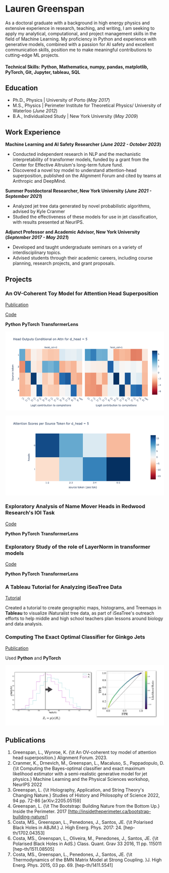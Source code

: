 # Lauren Greenspan 

As a doctoral graduate with a background in high energy physics and extensive experience in research, teaching, and writing, I am seeking to apply my analytical, computational, and project management skills in the field of Machine Learning. My proficiency in Python and experience with generative models, combined with a passion for AI safety and excellent communication skills, position me to make meaningful contributions to cutting-edge ML projects.

#### Technical Skills: Python, Mathematica, numpy, pandas, matplotlib, PyTorch, Git, Jupyter, tableau, SQL

## Education
- Ph.D., Physics | University of Porto (_May 2017_)								       		
- M.S., Physics	| Perimeter Institute for Theoretical Physics/ University of Waterloo (_June 2012_)	 			        		
- B.A., Individualized Study | New York University (_May 2009_)


## Work Experience
**Machine Learning and AI Safety Researcher (_June 2022 - October 2023_)**
- Conducted independent research in NLP and the mechanistic interpretability of transformer models, funded by a grant from the Center for Effective Altruism's long-term future fund.
- Discovered a novel toy model to understand attention-head superposition, published on the Alignment Forum and cited by teams at Anthropic and DeepMind.

**Summer Postdoctoral Researcher, New York University (_June 2021 - September 2021_)**
- Analyzed jet tree data generated by novel probabilistic algorithms, advised by Kyle Cranmer
- Studied the effectiveness of these models for use in jet classification, with results presented at NeurIPS.

**Adjunct Professor and Academic Advisor, New York University (_September 2017 - May 2021_)**
- Developed and taught undergraduate seminars on a variety of interdisciplinary topics.
- Advised students through their academic careers, including course planning, research projects, and grant proposals.

## Projects
### An OV-Coherent Toy Model for Attention Head Superposition
[Publication](https://www.alignmentforum.org/posts/cqRGZisKbpSjgaJbc/an-ov-coherent-toy-model-of-attention-head-superposition-1#:~:text=We%20call%20this%20%E2%80%9COV%2Dcoherent,which%20it%20is%20not%20attending.)

[Code](OVCoherentToyModel.ipynb)



**Python** **PyTorch** **TransformerLens** 

![Logit Contributions to Completion for Each Head output, as a Function of Source Token](/projects/attn_super/head_outputs_condl_dhead_5.png)

![Flipped Hierarchy Schema for Superposition between Two Heads](/projects/attn_super/show_flipped_hierarchy.png)

### Exploratory Analysis of Name Mover Heads in Redwood Research's IOI Task
[Code](Superposition_toy_data.ipynb)



**Python** **PyTorch** **TransformerLens** 



### Exploratory Study of the role of LayerNorm in transformer models 

[Code](LNmechInterp.ipynb)



**Python** **PyTorch** **TransformerLens** 

### A Tableau Tutorial for Analyzing iSeaTree Data 
[Tutorial](https://treemama.org/how-to-make-maps-and-tree-maps-in-tableau/)

Created a tutorial to create geographic maps, histograms, and Treemaps in **Tableau** to visualize iNaturalist tree data, as part of iSeaTree's outreach efforts to help middle and high school teachers plan lessons around biology and data analysis. 

### Computing The Exact Optimal Classifier for Ginkgo Jets
[Publication](https://ml4physicalsciences.github.io/2022/files/NeurIPS_ML4PS_2022_32.pdf)

Used **Python** and **PyTorch** 

![Jet Discrimination (left) and Optimal Classification via the Neyman-Pearson Lemma (Right)](/projects/Jets/optimal_classifier.png)


## Publications
1. Greenspan, L., Wynroe, K. {\it An OV-coherent toy model of attention head superposition.} Alignment Forum. 2023.
2. Cranmer, K., Drnevich, M., Greenspan, L., Macaluso, S., Pappadopulo, D. {\it Computing the Bayes-optimal classifier and exact maximum likelihood estimator with a semi-realistic generative model for jet physics.} Machine Learning and the Physical Sciences workshop, NeurIPS 2022
3. Greenspan, L. {\it Holography, Application, and String Theory's Changing Nature.} Studies of History and Philosophy of Science 2022, 94 pp. 72-86 [arXiv:2205.05159]
4. Greenspan, L. {\it The Bootstrap: Building Nature from the Bottom Up.} Inside the Perimeter. 2017 [http://insidetheperimeter.ca/bootstrap-building-nature/]
5. Costa, MS., Greenspan, L., Penedones, J., Santos, JE.  {\it Polarised Black Holes in ABJM.} J. High Energ. Phys. 2017: 24. [hep-th/1702.04353]
6. Costa, MS., Greenspan, L., Oliveira, M., Penedones, J., Santos, JE. {\it Polarised Black Holes in AdS.} Class. Quant. Grav 33 2016, 11 pp. 115011 [hep-th/1511.08505]
7. Costa, MS., Greenspan, L., Penedones, J., Santos, JE.  {\it Thermodynamics of the BMN Matrix Model at Strong Coupling. }J. High Energ. Phys. 2015, 03 pp. 69. [hep-th/1411.5541]
